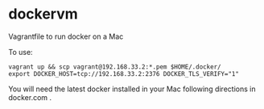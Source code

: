 # dockervm
Vagrantfile to run docker on a Mac

To use:

```
vagrant up && scp vagrant@192.168.33.2:*.pem $HOME/.docker/
export DOCKER_HOST=tcp://192.168.33.2:2376 DOCKER_TLS_VERIFY="1"
```

You will need the latest docker installed in your Mac following directions in docker.com .
